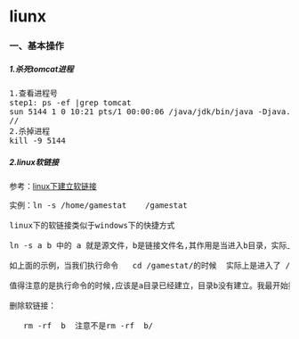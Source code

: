 # liunx
### 一、基本操作
##### 1.杀死tomcat进程
<pre>
1.查看进程号
step1: ps -ef |grep tomcat
sun 5144 1 0 10:21 pts/1 00:00:06 /java/jdk/bin/java -Djava.util.logging.manager=org.apache.juli.ClassLoaderLogManager -Djava.endorsed.dirs=/java/tomcat/common/endorsed -classpath :/java/tomcat/bin/bootstrap.jar:/java/tomcat/bin/commons-logging-api.jar -Dcatalina.base=/java/tomcat -Dcatalina.home=/java/tomcat -Djava.io.tmpdir=/java/tomcat/temp org.apache.catalina.startup.Bootstrap start
//
2.杀掉进程
kill -9 5144
</pre>

##### 2.linux软链接
参考：[linux下建立软链接](http://biyutong.iteye.com/blog/1445699)
<pre>
实例：ln -s /home/gamestat    /gamestat 

linux下的软链接类似于windows下的快捷方式

ln -s a b 中的 a 就是源文件，b是链接文件名,其作用是当进入b目录，实际上是链接进入了a目录

如上面的示例，当我们执行命令   cd /gamestat/的时候  实际上是进入了 /home/gamestat/

值得注意的是执行命令的时候,应该是a目录已经建立，目录b没有建立。我最开始操作的是也把b目录给建立了，结果就不对了

删除软链接：

   rm -rf  b  注意不是rm -rf  b/
</pre>
